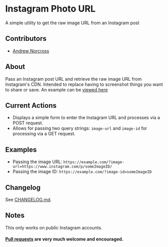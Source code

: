 Instagram Photo URL
===================

A simple utility to get the raw image URL from an Instagram post 

## Contributors
* [Andrew Norcross](https://github.com/norcross)

## About
Pass an Instagram post URL and retrieve the raw image URL from Instagram's CDN. Intended to replace having to screenshot things you want to share or save. An example can be [viewed here](https://ig.norcrossadmin.com/)

## Current Actions
* Displays a simple form to enter the Instagram URL and processes via a POST request.
* Allows for passing two query strings: `image-url` and `image-id` for processing via a GET request.

## Examples
* Passing the image URL: `https://example.com/?image-url=https://www.instagram.com/p/someImageID/`
* Passing the image ID: `https://example.com/?image-id=someImageID`

## Changelog

See [CHANGELOG.md](CHANGELOG.md).

## Notes
This only works on public Instagram accounts.


#### [Pull requests](https://github.com/norcross/instagram-photo-url/pulls) are very much welcome and encouraged.